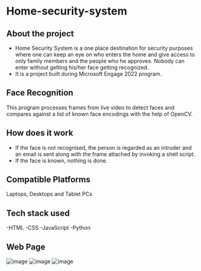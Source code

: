 # Home-security-system

## About the project
- Home Security System is a one place destination for security purposes where one can keep an eye on who enters the home and give access to only family members and the people who he approves. Nobody can enter without getting his/her face getting recognized.
- It is a project built during Microsoft Engage 2022 program.
## Face Recognition
This program processes frames from live video to detect faces and compares against a list of known face encodings with the help of OpenCV. 

## How does it work
- If the face is not recognised, the person is regarded as an intruder and an email is sent along with the frame attached by invoking a shell script. 
- If the face is known, nothing is done.

## Compatible Platforms
Laptops, Desktops and Tablet PCs

## Tech stack used
-HTML
-CSS
-JavaScript
-Python

## Web Page
![image](https://user-images.githubusercontent.com/74909133/170823445-9ad6848a-57f0-40f5-b268-dc5533032d31.png)
![image](https://user-images.githubusercontent.com/74909133/170823501-efd03bce-7117-436e-a875-8ef0715db3b3.png)
![image](https://user-images.githubusercontent.com/74909133/170823526-56a18945-a6ed-412a-8e5f-378a31eaa398.png)

